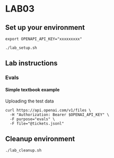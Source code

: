 # LAB03
## Set up your environment
```
export OPENAPI_API_KEY="xxxxxxxxx"
```
```
./lab_setup.sh
```
## Lab instructions
### Evals
#### Simple textbook example
Uploading the test data
```
curl https://api.openai.com/v1/files \
  -H "Authorization: Bearer $OPENAI_API_KEY" \
  -F purpose="evals" \
  -F file="@tickets.jsonl"
```

## Cleanup environment
```
./lab_cleanup.sh
```
